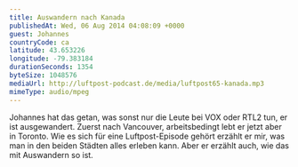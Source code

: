 ```yaml
---
title: Auswandern nach Kanada
publishedAt: Wed, 06 Aug 2014 04:08:09 +0000
guest: Johannes
countryCode: ca
latitude: 43.653226
longitude: -79.383184
durationSeconds: 1354
byteSize: 1048576 
mediaUrl: http://luftpost-podcast.de/media/luftpost65-kanada.mp3
mimeType: audio/mpeg
---
```


Johannes hat das getan, was sonst nur die Leute bei VOX oder RTL2 tun, er ist ausgewandert. Zuerst nach Vancouver, arbeitsbedingt lebt er jetzt aber in Toronto. Wie es sich für eine Luftpost-Episode gehört erzählt er mir, was man in den beiden Städten alles erleben kann. Aber er erzählt auch, wie das mit Auswandern so ist.
